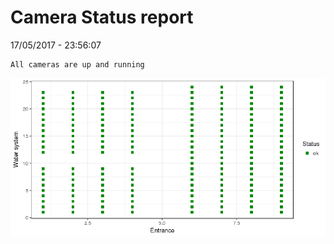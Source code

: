 Camera Status report
================
17/05/2017 - 23:56:07

    All cameras are up and running

![](camreport_files/figure-markdown_github/unnamed-chunk-2-1.png)
